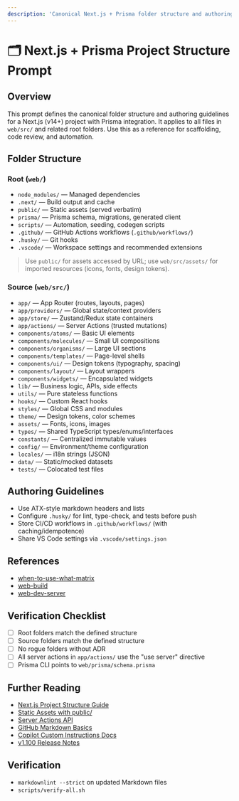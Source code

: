 ```yaml
---
description: 'Canonical Next.js + Prisma folder structure and authoring standards for web/src/'
---
```


# 🗂️ Next.js + Prisma Project Structure Prompt

## Overview

This prompt defines the canonical folder structure and authoring guidelines for a Next.js (v14+) project with Prisma integration. It applies to all files in `web/src/` and related root folders. Use this as a reference for scaffolding, code review, and automation.

## Folder Structure

### Root (`web/`)

- `node_modules/` — Managed dependencies
- `.next/` — Build output and cache
- `public/` — Static assets (served verbatim)
- `prisma/` — Prisma schema, migrations, generated client
- `scripts/` — Automation, seeding, codegen scripts
- `.github/` — GitHub Actions workflows (`.github/workflows/`)
- `.husky/` — Git hooks
- `.vscode/` — Workspace settings and recommended extensions

> Use `public/` for assets accessed by URL; use `web/src/assets/` for imported resources (icons, fonts, design tokens).

### Source (`web/src/`)

- `app/` — App Router (routes, layouts, pages)
- `app/providers/` — Global state/context providers
- `app/store/` — Zustand/Redux state containers
- `app/actions/` — Server Actions (trusted mutations)
- `components/atoms/` — Basic UI elements
- `components/molecules/` — Small UI compositions
- `components/organisms/` — Large UI sections
- `components/templates/` — Page-level shells
- `components/ui/` — Design tokens (typography, spacing)
- `components/layout/` — Layout wrappers
- `components/widgets/` — Encapsulated widgets
- `lib/` — Business logic, APIs, side effects
- `utils/` — Pure stateless functions
- `hooks/` — Custom React hooks
- `styles/` — Global CSS and modules
- `theme/` — Design tokens, color schemes
- `assets/` — Fonts, icons, images
- `types/` — Shared TypeScript types/enums/interfaces
- `constants/` — Centralized immutable values
- `config/` — Environment/theme configuration
- `locales/` — i18n strings (JSON)
- `data/` — Static/mocked datasets
- `tests/` — Colocated test files

## Authoring Guidelines

- Use ATX-style markdown headers and lists
- Configure `.husky/` for lint, type-check, and tests before push
- Store CI/CD workflows in `.github/workflows/` (with caching/idempotence)
- Share VS Code settings via `.vscode/settings.json`

## References

- [when-to-use-what-matrix](../instructions/when-to-use-what-matrix.instructions.md)
- [web-build](../instructions/web-build.instructions.md)
- [web-dev-server](../instructions/web-dev-server.instructions.md)

## Verification Checklist

- [ ] Root folders match the defined structure
- [ ] Source folders match the defined structure
- [ ] No rogue folders without ADR
- [ ] All server actions in `app/actions/` use the "use server" directive
- [ ] Prisma CLI points to `web/prisma/schema.prisma`

## Further Reading

- [Next.js Project Structure Guide](https://nextjs.org/docs/app/getting-started/project-structure?utm_source=chatgpt.com)
- [Static Assets with public/](https://nextjs.org/docs/pages/building-your-application/optimizing/static-assets?utm_source=chatgpt.com)
- [Server Actions API](https://nextjs.org/docs/14/app/building-your-application/data-fetching/server-actions-and-mutations?utm_source=chatgpt.com)
- [GitHub Markdown Basics](https://docs.github.com/github/writing-on-github/getting-started-with-writing-and-formatting-on-github/basic-writing-and-formatting-syntax?utm_source=chatgpt.com)
- [Copilot Custom Instructions Docs](https://code.visualstudio.com/docs/copilot/copilot-customization?utm_source=chatgpt.com)
- [v1.100 Release Notes](https://code.visualstudio.com/updates/v1_100?utm_source=chatgpt.com)

## Verification

- `markdownlint --strict` on updated Markdown files
- `scripts/verify-all.sh`
